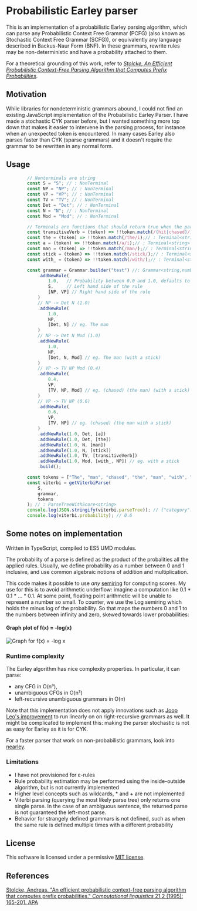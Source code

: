 # Probabilistic Earley parser

This is an implementation of a probabilistic Earley parsing algorithm, which can parse any Probabilistic Context Free Grammar (PCFG) (also
known as Stochastic Context Free Grammar (SCFG)),
or equivalently any language described in Backus-Naur Form (BNF). In these grammars, 
rewrite rules may be non-deterministic and have a probability attached to them.



For a theoretical grounding of this work, refer to [*Stolcke, An Efficient Probabilistic Context-Free
           Parsing Algorithm that Computes Prefix
           Probabilities*](http://www.aclweb.org/anthology/J95-2002).
  
## Motivation
While libraries for nondeterministic grammars abound, I could not find an existing JavaScript
implementation of the Probabilistic Earley Parser. I have made a stochastic CYK parser before, but I wanted something
more top down that makes it easier to intervene in the parsing process,
for instance when an unexpected token is encountered. 
In many cases Earley also parses faster than CYK (sparse grammars) and it doesn't require the grammar to be 
rewritten in any normal form.
   
## Usage
````javascript
        // Nonterminals are string
        const S = "S"; // : NonTerminal 
        const NP = "NP"; // : NonTerminal 
        const VP = "VP"; // : NonTerminal 
        const TV = "TV"; // : NonTerminal 
        const Det = "Det"; // : NonTerminal 
        const N = "N"; // : NonTerminal 
        const Mod = "Mod"; // : NonTerminal 

        // Terminals are functions that should return true when the parameter is of given type
        const transitiveVerb = (token) => !!token.match(/(hit|chased)/); // : Terminal<string>
        const the = (token) => !!token.match(/the/i);// : Terminal<string> 
        const a = (token) => !!token.match(/a/i);// : Terminal<string> 
        const man = (token) => !!token.match(/man/);// : Terminal<string> 
        const stick = (token) => !!token.match(/stick/);// : Terminal<string> 
        const with_ = (token) => !!token.match(/with/);// : Terminal<string> 

        const grammar = Grammar.builder("test") //: Grammar<string,number> 
            .addNewRule(
                1.0,   // Probability between 0.0 and 1.0, defaults to 1.0. The builder takes care of converting it to the semiring element
                S,     // Left hand side of the rule
                [NP, VP] // Right hand side of the rule
            )
            // NP -> Det N (1.0)
            .addNewRule(
                1.0,
                NP,
                [Det, N] // eg. The man
            )
            // NP -> Det N Mod (1.0)
            .addNewRule(
                1.0,
                NP,
                [Det, N, Mod] // eg. The man (with a stick)
            )
            // VP -> TV NP Mod (0.4)
            .addNewRule(
                0.4,
                VP,
                [TV, NP, Mod] // eg. (chased) (the man) (with a stick)
            )
            // VP -> TV NP (0.6)
            .addNewRule(
                0.6,
                VP,
                [TV, NP] // eg. (chased) (the man with a stick)
            )
            .addNewRule(1.0, Det, [a])
            .addNewRule(1.0, Det, [the])
            .addNewRule(1.0, N, [man])
            .addNewRule(1.0, N, [stick])
            .addNewRule(1.0, TV, [transitiveVerb])
            .addNewRule(1.0, Mod, [with_, NP]) // eg. with a stick
            .build();

        const tokens = ["The", "man", "chased", "the", "man", "with", "a", "stick"];
        const viterbi = getViterbiParse(
            S,
            grammar,
            tokens
        ); // : ParseTreeWithScore<string>
        console.log(JSON.stringify(viterbi.parseTree)); // {"category":"<start>","children":[{"category":"S","children":[{"category":"NP","children":[{"category":"Det","children":[{"token":"The","children":[    ]}]},{"category":"N","children":[{"token":"man","children":[]}]}]},{"category":"VP","children":[{"category":"TV","children":[{"token":"chased","children":[]}]},{"category":"NP","children":[{"category":"Det","children":[{"token":"the","children":[]}]},{"category":"N","children":[{"token":"man","c        hildren":[]}]},{"category":"Mod","children":[{"token":"with","children":[]},{"category":"NP","children":[{"category":"Det","children":[{"token":"a",        "children":[]}]},{"category":"N","children":[{"token":"stick","children":[]}]}]}]}]}]}]}]}
        console.log(viterbi.probability); // 0.6
````

## Some notes on implementation
Written in TypeScript, compiled to ES5 UMD modules.

The probability of a parse is defined as the product of the probalities all the applied rules. Usually,
we define probability as a number between 0 and 1 inclusive, and use common algebraic notions of addition and
multiplication.

This code makes it possible to use *any* [semiring](https://en.wikipedia.org/wiki/Semiring) for computing
scores. My use for this is to avoid arithmetic underflow: imagine a computation like 0.1 * 0.1 * ... * 0.1.
At some point, floating point arithmetic will be unable to represent a number so small. To counter, we use the Log
semiring which holds the minus log of the probability. So that maps the numbers 0 and 1 to the numbers
between infinity and zero, skewed towards lower probabilities:

#### Graph plot of f(x) = -log(x)
![Graph for f(x) = -log x](https://leibniz.cloudant.com/assets/_design/ddoc/graph%20for%20-log%20x.PNG)


### Runtime complexity
The Earley algorithm has nice complexity properties. In particular, it can
parse:

* any CFG in O(n³), 
* unambiguous CFGs in O(n²)
* left-recursive unambiguous grammars in O(n)

Note that this implementation does not apply innovations such as [Joop Leo's improvement](http://www.sciencedirect.com/science/article/pii/030439759190180A) to run linearly on on right-recursive grammars as well. It might be complicated to implement this: making the parser stochastic is not as easy for Earley as it is for CYK.

For a faster parser that work on non-probabilistic grammars, look into [nearley](nearley.js.org).

### Limitations
* I have not provisioned for ε-rules
* Rule probability estimation may be performed using the inside-outside algorithm, but is not currently implemented
* Higher level concepts such as wildcards, * and + are not implemented
* Viterbi parsing (querying the most likely parse tree) only returns one single parse. In the case of an ambiguous sentence, the returned parse is not guaranteed the left-most parse.
* Behavior for strangely defined grammars is not defined, such as when the same rule is defined multiple times with
  a different probability

## License
This software is licensed under a permissive [MIT license](https://opensource.org/licenses/MIT).

## References
[Stolcke, Andreas. "An efficient probabilistic context-free parsing algorithm that computes prefix probabilities." *Computational linguistics* 21.2 (1995): 165-201.
APA](http://www.aclweb.org/anthology/J95-2002)
